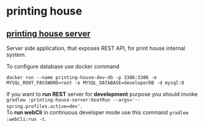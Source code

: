 # printing house

## [printing house server](./printing-house-server/README.md)

Server side application, that exposes REST API, for print house internal system.

To configure database use docker command
```
docker run --name printing-house-dev-db -p 3306:3306 -e MYSQL_ROOT_PASSWORD=root -e MYSQL_DATABASE=developerDB -d mysql:8
```

If you want to **run REST** server for **development** purpose you should invoke  
```gradlew :printing-house-server:bootRun --args='--spring.profiles.active=dev'```.  
To **run webCli** in continuous developer mode use this command
```gradlew :webCli:run -t```.